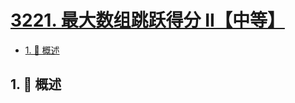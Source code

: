 # [3221. 最大数组跳跃得分 II【中等】](https://github.com/Tdahuyou/TNotes.leetcode/tree/main/notes/3221.%20%E6%9C%80%E5%A4%A7%E6%95%B0%E7%BB%84%E8%B7%B3%E8%B7%83%E5%BE%97%E5%88%86%20II%E3%80%90%E4%B8%AD%E7%AD%89%E3%80%91)

<!-- region:toc -->

- [1. 📝 概述](#1--概述)

<!-- endregion:toc -->

## 1. 📝 概述
